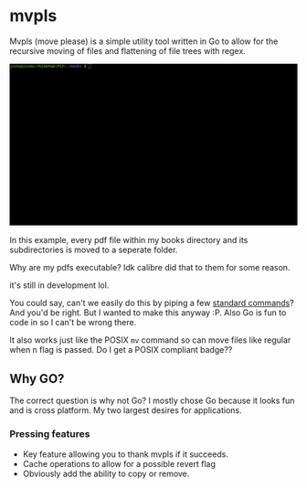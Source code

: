 # mvpls
Mvpls (move please) is a simple utility tool written in Go to allow for the recursive moving of files and flattening of file trees with regex.

![](assets/mvpls.gif)

In this example, every pdf file within my books directory and its subdirectories is moved to a seperate folder.

Why are my pdfs executable? Idk calibre did that to them for some reason.

it's still in development lol.

You could say, can't we easily do this by piping a few [standard commands](https://superuser.com/a/1041895/1225558)?
And you'd be right. But I wanted to make this anyway :P. Also Go is fun to code in so I can't be wrong there.

It also works just like the POSIX `mv` command so can move files like regular when n flag is passed. Do I get a POSIX compliant badge??

## Why GO?
The correct question is why not Go? I mostly chose Go because it looks fun and is cross platform. My two largest desires for applications.

### Pressing features
- Key feature allowing you to thank mvpls if it succeeds.
- Cache operations to allow for a possible revert flag
- Obviously add the ability to copy or remove.
